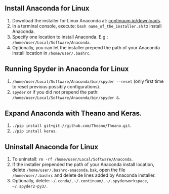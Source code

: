 ## Install Anaconda for Linux

1. Download the installer for Linux Anaconda at: [continuum.io/downloads](http://continuum.io/downloads).
2. In a terminal console, execute: ```bash name_of_the_installer.sh``` to install Anaconda.
3. Specify one location to install Anaconda. E.g.: ```/home/user/Local/Software/Anaconda```.
4. Optionally, you can let the installer prepend the path of your Anaconda install location in ```/home/user/.bashrc```.

## Running Spyder in Anaconda for Linux

1. ```/home/user/Local/Software/Anaconda/bin/spyder --reset``` (only first time to reset previous possibly configurations).
2. ```spyder``` or if you did not prepend the path: ```/home/user/Local/Software/Anaconda/bin/spyder &```.

## Expand Anaconda with Theano and Keras.

1. ```./pip install git+git://github.com/Theano/Theano.git```.
2. ```./pip install keras```.

## Uninstall Anaconda for Linux

1. To uninstall: ```rm -rf /home/user/Local/Software/Anaconda```.
2. If the installer prepended the path of your Anaconda install location, delete ```/home/user/.bashrc-anaconda.bak```, open the file ```/home/user/.bashrc``` and delete de lines added by Anaconda installer.
3. Optionally, delete: ```~/.conda/```, ```~/.continuum/```, ```~/.spyderworkspace```, ```~/.spyder2-py3/```.
